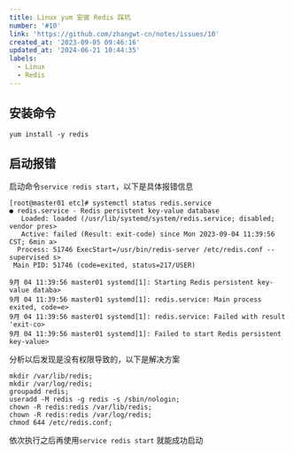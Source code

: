 ```yaml
---
title: Linux yum 安装 Redis 踩坑
number: '#10'
link: 'https://github.com/zhangwt-cn/notes/issues/10'
created_at: '2023-09-05 09:46:16'
updated_at: '2024-06-21 10:44:35'
labels:
  - Linux
  - Redis
---
```

## 安装命令
`yum install -y redis`
## 启动报错
启动命令`service redis start`，以下是具体报错信息
```shell
[root@master01 etc]# systemctl status redis.service
● redis.service - Redis persistent key-value database
   Loaded: loaded (/usr/lib/systemd/system/redis.service; disabled; vendor pres>
   Active: failed (Result: exit-code) since Mon 2023-09-04 11:39:56 CST; 6min a>
  Process: 51746 ExecStart=/usr/bin/redis-server /etc/redis.conf --supervised s>
 Main PID: 51746 (code=exited, status=217/USER)

9月 04 11:39:56 master01 systemd[1]: Starting Redis persistent key-value databa>
9月 04 11:39:56 master01 systemd[1]: redis.service: Main process exited, code=e>
9月 04 11:39:56 master01 systemd[1]: redis.service: Failed with result 'exit-co>
9月 04 11:39:56 master01 systemd[1]: Failed to start Redis persistent key-value>
``` 
分析以后发现是没有权限导致的，以下是解决方案
```shell
mkdir /var/lib/redis;
mkdir /var/log/redis;
groupadd redis;
useradd -M redis -g redis -s /sbin/nologin;
chown -R redis:redis /var/lib/redis;
chown -R redis:redis /var/log/redis;
chmod 644 /etc/redis.conf;
``` 
依次执行之后再使用`service redis start` 就能成功启动
